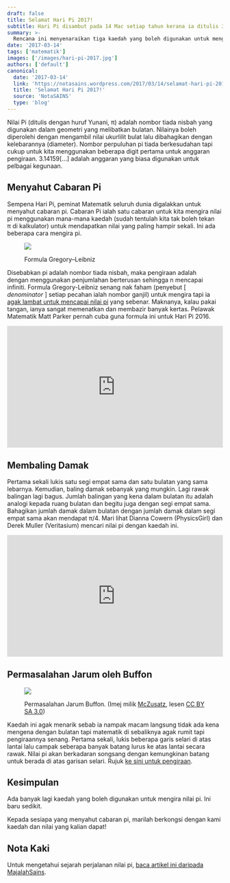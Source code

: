 ```yaml
---
draft: false
title: Selamat Hari Pi 2017!
subtitle: Hari Pi disambut pada 14 Mac setiap tahun kerana ia ditulis 3/14 mengikut format Bulan/Hari
summary: >-
  Rencana ini menyenaraikan tiga kaedah yang boleh digunakan untuk mengira nilai pi.
date: '2017-03-14'
tags: ['matematik']
images: ['/images/hari-pi-2017.jpg']
authors: ['default']
canonical:
  date: '2017-03-14'
  link: 'https://notasains.wordpress.com/2017/03/14/selamat-hari-pi-2017/'
  title: 'Selamat Hari Pi 2017!'
  source: 'NotaSAINS'
  type: 'blog'
---
```


Nilai Pi (ditulis dengan huruf Yunani, π) adalah nombor tiada nisbah yang digunakan dalam geometri yang melibatkan bulatan. Nilainya boleh diperolehi dengan mengambil nilai ukurlilit bulat lalu dibahagikan dengan kelebarannya (diameter). Nombor perpuluhan pi tiada berkesudahan tapi cukup untuk kita menggunakan beberapa digit pertama untuk anggaran pengiraan. 3.14159[...] adalah anggaran yang biasa digunakan untuk pelbagai kegunaan.

## Menyahut Cabaran Pi

Sempena Hari Pi, peminat Matematik seluruh dunia digalakkan untuk menyahut cabaran pi. Cabaran Pi ialah satu cabaran untuk kita mengira nilai pi menggunakan mana-mana kaedah (sudah tentulah kita tak boleh tekan π di kalkulator) untuk mendapatkan nilai yang paling hampir sekali. Ini ada beberapa cara mengira pi.

<figure>

![](https://wikimedia.org/api/rest_v1/media/math/render/svg/b0263215b4d34c850860aa755872523e83a5d848)

<figcaption>

Formula Gregory&ndash;Leibniz

</figcaption>
</figure>

Disebabkan pi adalah nombor tiada nisbah, maka pengiraan adalah dengan menggunakan penjumlahan berterusan sehingga n mencapai infiniti. Formula Gregory-Leibniz senang nak faham (penyebut [ _denominator_ ] setiap pecahan ialah nombor ganjil) untuk mengira tapi ia [agak lambat untuk mencapai nilai pi](https://www.csee.umbc.edu/~chang/cs104.s12/homework/ExtraCredit1.shtml) yang sebenar. Maknanya, kalau pakai tangan, ianya sangat memenatkan dan membazir banyak kertas. Pelawak Matematik Matt Parker pernah cuba guna formula ini untuk Hari Pi 2016.

<iframe width="100%" style="aspect-ratio:853/480" src="https://www.youtube.com/embed/HrRMnzANHHs" title="YouTube video player" frameborder="0" allow="accelerometer; autoplay; clipboard-write; encrypted-media; gyroscope; picture-in-picture" allowfullscreen></iframe>

## Membaling Damak

Pertama sekali lukis satu segi empat sama dan satu bulatan yang sama lebarnya. Kemudian, baling damak sebanyak yang mungkin. Lagi rawak balingan lagi bagus. Jumlah balingan yang kena dalam bulatan itu adalah analogi kepada ruang bulatan dan begitu juga dengan segi empat sama. Bahagikan jumlah damak dalam bulatan dengan jumlah damak dalam segi empat sama akan mendapat π/4. Mari lihat Dianna Cowern (PhysicsGirl) dan Derek Muller (Veritasium) mencari nilai pi dengan kaedah ini.

<iframe width="100%" style="aspect-ratio:853/480" src="https://www.youtube.com/embed/M34TO71SKGk" title="YouTube video player" frameborder="0" allow="accelerometer; autoplay; clipboard-write; encrypted-media; gyroscope; picture-in-picture" allowfullscreen></iframe>

## Permasalahan Jarum oleh Buffon

<figure>

![](/images/Jarum-Buffon_CCBYSA3.0_wiki-McZusatz.jpg)

<figcaption>

Permasalahan Jarum Buffon. (Imej milik [McZusatz](https://commons.wikimedia.org/wiki/File:Streicholz-Pi.jpg), lesen [CC BY SA 3.0](https://creativecommons.org/licenses/by-sa/3.0/deed.en))

</figcaption>
</figure>

Kaedah ini agak menarik sebab ia nampak macam langsung tidak ada kena mengena dengan bulatan tapi matematik di sebaliknya agak rumit tapi pengiraannya senang. Pertama sekali, lukis beberapa garis selari di atas lantai lalu campak seberapa banyak batang lurus ke atas lantai secara rawak. Nilai pi akan berkadaran songsang dengan kemungkinan batang untuk berada di atas garisan selari. Rujuk [ke sini untuk pengiraan](https://www.mathsisfun.com/activity/buffons-needle.html).

## Kesimpulan

Ada banyak lagi kaedah yang boleh digunakan untuk mengira nilai pi. Ini baru sedikit.

Kepada sesiapa yang menyahut cabaran pi, marilah berkongsi dengan kami kaedah dan nilai yang kalian dapat!

## Nota Kaki

Untuk mengetahui sejarah perjalanan nilai pi, [baca artikel ini daripada MajalahSains](http://www.majalahsains.com/selamat-hari-pi-dari-majalahsains-com/).
